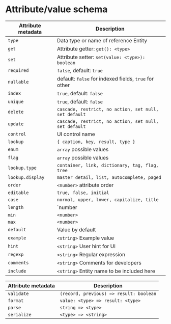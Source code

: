 # Attribute/value schema

| Attribute metadata | Description                                           |
| ------------------ | ----------------------------------------------------- |
| `type`             | Data type or name of reference Entity                 |
| `get`              | Attribute getter: `get(): <type>`                     |
| `set`              | Attribute setter: `set(value: <type>): boolean`       |
| `required`         | `false`, default: `true`                              |
| `nullable`         | default: `false` for indexed fields, `true` for other |
| `index`            | `true`, default: `false`                              |
| `unique`           | `true`, default: `false`                              |
| `delete`           | `cascade, restrict, no action, set null, set default` |
| `update`           | `cascade, restrict, no action, set null, set default` |
| `control`          | UI control name                                       |
| `lookup`           | `{ caption, key, result, type }`                      |
| `enum`             | `array` possible values                               |
| `flag`             | `array` possible values                               |
| `lookup.type`      | `container, link, dictionary, tag, flag, tree`        |
| `lookup.display`   | `master detail, list, autocomplete, paged`            |
| `order`            | `<number>` attribute order                            |
| `editable`         | `true, false, initial`                                |
| `case`             | `normal, upper, lower, capitalize, title`             |
| `length`           | `number | { min: number, max: number }`               |
| `min`              | `<number>`                                            |
| `max`              | `<number>`                                            |
| `default`          | Value by default                                      |
| `example`          | `<string>` Example value                              |
| `hint`             | `<string>` User hint for UI                           |
| `regexp`           | `<string>` Regular expression                         |
| `comments`         | `<string>` Comments for developers                    |
| `include`          | `<string>` Entity name to be included here            |

| Attribute metadata   | Description                                         |
| -------------------- | --------------------------------------------------- |
| `validate`           | `(record, previous) => result: boolean`             |
| `format`             | `value: <type> => result: <type>`                   |
| `parse`              | `string => <type>`                                  |
| `serialize`          | `<type> => <string>`                                |
